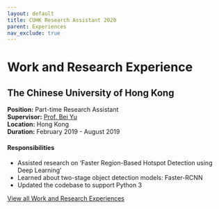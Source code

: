 ```yaml
---
layout: default
title: CUHK Research Assistant 2020
parent: Experiences
nav_exclude: true
---
```

# Work and Research Experience

## The Chinese University of Hong Kong
**Position:** Part-time Research Assistant  
**Supervisor:** [Prof. Bei Yu](http://www.cse.cuhk.edu.hk/~byu/)  
**Location:** Hong Kong  
**Duration:** February 2019 - August 2019  

#### Responsibilities
*	Assisted research on ‘Faster Region-Based Hotspot Detection using Deep Learning’
*	Learned about two-stage object detection models: Faster-RCNN
*	Updated the codebase to support Python 3

[View all Work and Research Experiences](https://muditchaudhary.github.io/docs/experiences/)
